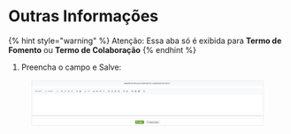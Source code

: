 # Outras Informações

{% hint style="warning" %}
Atenção: Essa aba só é exibida para **Termo de Fomento** ou **Termo de Colaboração**
{% endhint %}

1. Preencha o campo e Salve:

<figure><img src="../../../../.gitbook/assets/image (583).png" alt=""><figcaption></figcaption></figure>

